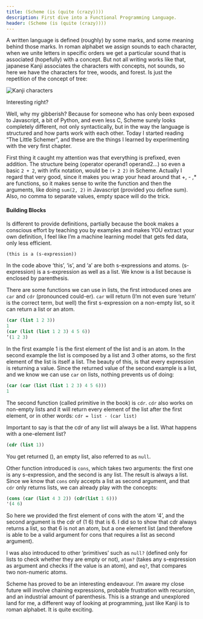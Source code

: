 ```yaml
---
title: (Scheme (is (quite (crazy))))
description: First dive into a Functional Programming Language.
header: (Scheme (is (quite (crazy))))
---
```


A written language is defined (roughly) by some marks, and some meaning behind those marks. In roman alphabet we assign sounds to each character, when we unite letters in specific orders we get a particular sound that is associated (hopefully) with a concept. But not all writing works like that, japanese Kanji associates the characters with concepts, not sounds, so here we have the characters for tree, woods, and forest. Is just the repetition of the concept of tree:


![Kanji characters](]https://therisingsky.files.wordpress.com/2013/03/8ffc1-kihayashimori-tiff.jpg)


Interesting right?


Well, why my gibberish? Because for someone who has only been exposed to Javascript, a bit of Python, and even less C, Scheme surely looks completely different, not only syntactically, but in the way the language is structured and how parts work with each other. Today I started reading “The Little Schemer”, and these are the things I learned by experimenting with the very first chapter.


First thing it caught my attention was that everything is prefixed, even addition. The structure being (operator operand1 operand2…) so even a basic `2 + 2`, with infix notation, would be `(+ 2 2)` in Scheme. Actually I regard that very good, since it makes you wrap your head around that +, - ,* are functions, so it makes sense to write the function and then the arguments, like doing `sum(2, 2)` in Javascript (provided you define sum). Also, no comma to separate values, empty space will do the trick.


#### Building Blocks
Is different to provide definitions, partially because the book makes a conscious effort by teaching you by examples and makes YOU extract your own definition, I feel like I’m a machine learning model that gets fed data, only less efficient.


```lisp
(this is a (s-expression))
```


In the code above ‘this’, ‘is’, and ‘a’ are both s-expressions and atoms. (s-expression) is a s-expression as well as a list. We know is a list because is enclosed by parenthesis.


There are some functions we can use in lists, the first introduced ones are `car` and `cdr` (pronounced could-er). `car` will return (I’m not even sure ‘return’ is the correct term, but well) the first s-expression on a non-empty list, so it can return a list or an atom. 


```lisp
(car (list 1 2 3))
1
(car (list (list 1 2 3) 4 5 6))
‘(1 2 3)
```


In the first example 1 is the first element of the list and is an atom. In the second example the list is composed by a list and 3 other atoms, so the first element of the list is itself a list. The beauty of this, is that every expression is returning a value. Since the returned value of the second example is a list, and we know we can use `car` on lists, nothing prevents us of doing:


```lisp
(car (car (list (list 1 2 3) 4 5 6)))
1
```


The second function (called primitive in the book) is `cdr`. `cdr` also works on non-empty lists and it will return every element of the list after the first element, or in other words:
`cdr = list - (car list)`


Important to say is that the cdr of any list will always be a list. What happens with a one-element list?


```lisp
(cdr (list 1))
```


You get returned (), an empty list, also referred to as `null`.


Other function introduced is `cons`, which takes two arguments: the first one is any s-expression, and the second is any list. The result is always a list. Since we know that `cons` only accepts a list as second argument, and that `cdr` only returns lists, we can already play with the concepts:


```lisp
(cons (car (list 4 3 2)) (cdr(list 1 6)))
'(4 6)
```


So here we provided the first element of cons with the atom ‘4’, and the second argument is the cdr of (1 6) that is 6. I did so to show that cdr always returns a list, so that 6 is not an atom, but a one element list (and therefore is able to be a valid argument for cons that requires a list as second argument). 


I was also introduced to other ‘primitives’ such as `null?` (defined only for lists to check whether they are empty or not), `atom?` (takes any s-expression as argument and checks if the value is an atom), and `eq?`, that compares two non-numeric atoms.


Scheme has proved to be an interesting endeavour. I’m aware my close future will involve chaining expressions, probable frustration with recursion, and an industrial amount of parenthesis. This is a strange and unexplored land for me, a different way of looking at programming, just like Kanji is to roman alphabet. It is quite exciting.
